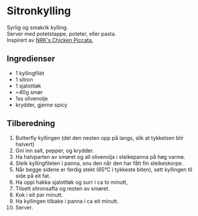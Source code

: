 # Sitronkylling
Syrlig og smakrik kylling.  
Server med potetstappe, poteter, eller pasta.  
Inspirert av [NRK's Chicken Piccata.](https://www.nrk.no/mat/chicken-piccata-_kylling-piccata_-1.16151555)

## Ingredienser
* 1 kyllingfilét
* 1 sitron
* 1 sjalottløk
* ~40g smør
* 1ss olivenolje
* krydder, gjerne spicy

## Tilberedning
1. Butterfly kyllingen (del den nesten opp på langs, slik at tykkelsen blir halvert)
2. Gni inn salt, pepper, og krydder.
3. Ha halvparten av smøret og all olivenolja i steikepanna på høg varme.
4. Steik kyllingfileten i panna, snu den når den har fått fin steikeskorpe.
5. Når begge sidene er ferdig stekt (65°C i tykkeste biten), sett kyllingen til side på eit fat.
6. Ha oppi hakka sjalottløk og surr i ca to minutt,
7. Tilsett sitronsafta og resten av smøret.
8. Kok i eit par minutt.
9. Ha kyllingen tilbake i panna i ca eit minutt.
10. Server.
